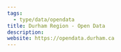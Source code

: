 ```yaml
---
tags:
  - type/data/opendata
title: Durham Region - Open Data
description:
website: https://opendata.durham.ca
---
```

